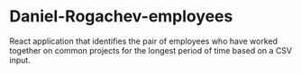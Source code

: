 # Daniel-Rogachev-employees
React application that identifies the pair of employees who have worked together on common projects for the longest period of time based on a CSV input.
